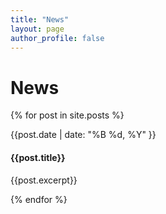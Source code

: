 ```yaml
---
title: "News"
layout: page
author_profile: false
---
```


# News
{% for post in site.posts %}
    <div class='mod modBlogPost no_bg simple'>
      <div class='content'>
        <p class='date'>{{post.date | date: "%B %d, %Y" }}</p>
        <h4>
            {{post.title}}
        </h4>
        <p>{{post.excerpt}}</p>
      </div>
    </div>
{% endfor %}
